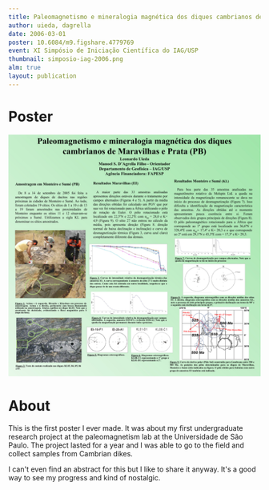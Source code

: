 ```yaml
---
title: Paleomagnetismo e mineralogia magnética dos diques cambrianos de Maravilhas e Prata (PB)
author: uieda, dagrella
date: 2006-03-01
poster: 10.6084/m9.figshare.4779769
event: XI Simpósio de Iniciação Científica do IAG/USP
thumbnail: simposio-iag-2006.png
alm: true
layout: publication
---
```


# Poster

![The poster](/images/poster-simposio-iag-2006.jpg)

# About

This is the first poster I ever made. It was about my first undergraduate
research project at the paleomagnetism lab at the Universidade de São Paulo.
The project lasted for a year and I was able to go to the field and collect
samples from Cambrian dikes.

I can't even find an abstract for this but I like to share it anyway. It's a
good way to see my progress and kind of nostalgic.
